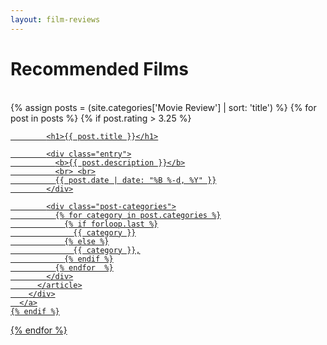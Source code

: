 ```yaml
---
layout: film-reviews
---
```


<h1> Recommended Films </h1>

<br>

<div class="posts">
  {% assign posts = (site.categories['Movie Review'] | sort: 'title') %}
  {% for post in posts %}
    {% if post.rating > 3.25 %}
      <a href="{{ site.baseurl }}{{ post.url }}">
        <div class="post-cover" style="background-image: url('{{ site.baseurl }}/img/{{ post.image }}')">
          <article class="post">

            <h1>{{ post.title }}</h1>

            <div class="entry">
              <b>{{ post.description }}</b>
              <br> <br>
              {{ post.date | date: "%B %-d, %Y" }}
            </div>

            <div class="post-categories">
              {% for category in post.categories %}
                {% if forloop.last %}
                  {{ category }}
                {% else %}
                  {{ category }},
                {% endif %}
              {% endfor  %}
            </div>
          </article>
        </div>
      </a>
    {% endif %}
  {% endfor %}
</div>
<br>
